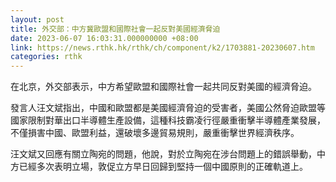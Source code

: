 ```yaml
---
layout: post
title: 外交部：中方冀歐盟和國際社會一起反對美國經濟脅迫
date: 2023-06-07 16:03:31.000000000 +08:00
link: https://news.rthk.hk/rthk/ch/component/k2/1703881-20230607.htm
categories: rthk
---
```


在北京，外交部表示，中方希望歐盟和國際社會一起共同反對美國的經濟脅迫。

發言人汪文斌指出，中國和歐盟都是美國經濟脅迫的受害者，美國公然脅迫歐盟等國家限制對華出口半導體生產設備，這種科技霸凌行徑嚴重衝擊半導體產業發展，不僅損害中國、歐盟利益，還破壞多邊貿易規則，嚴重衝擊世界經濟秩序。

汪文斌又回應有關立陶宛的問題，他說，對於立陶宛在涉台問題上的錯誤舉動，中方已經多次表明立場，敦促立方早日回歸到堅持一個中國原則的正確軌道上。
